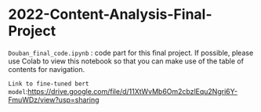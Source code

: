 # 2022-Content-Analysis-Final-Project

`Douban_final_code.ipynb` : code part for this final project. If possible, please use Colab to view this notebook so that you can make use of the table of contents for navigation. 

`Link to fine-tuned bert model`:https://drive.google.com/file/d/11XtWvMb6Om2cbzlEqu2Ngri6Y-FmuWDz/view?usp=sharing

